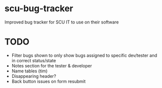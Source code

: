 # scu-bug-tracker
Improved bug tracker for SCU IT to use on their software


# TODO
* Filter bugs shown to only show bugs assigned to specific dev/tester and in correct status/state
* Notes section for the tester & developer
* Name tables (tim)
* Disappearing header?
* Back button issues on form resubmit
